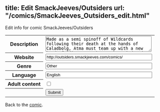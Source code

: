 title: Edit SmackJeeves/Outsiders
url: "/comics/SmackJeeves_Outsiders_edit.html"
---
Edit info for comic SmackJeeves/Outsiders

<form name="comic" action="http://gaepostmail.appspot.com/comic/" method="post">
<table class="comicinfo">
<tr>
<th>Description</th><td><textarea name="description" cols="40" rows="3">Made as a semi spinoff of Wildcards following their death at the hands of Caladbolg, Atma must team up with a new band of idiots to take on the weird and stupid things plaguing his world. It sucks to be a hero, but somebody's gotta do it. Hiatus is over. Back to work.</textarea></td>
</tr>
<tr>
<th>Website</th><td><input type="text" name="url" value="http://outsiders.smackjeeves.com/comics/" size="40"/></td>
</tr>
<tr>
<th>Genre</th><td><input type="text" name="genre" value="Other" size="40"/></td>
</tr>
<tr>
<th>Language</th><td><input type="text" name="language" value="English" size="40"/></td>
</tr>
<tr>
<th>Adult content</th><td><input type="checkbox" name="adult" value="adult" /></td>
</tr>
<tr>
<th></th><td>
<input type="hidden" name="comic" value="SmackJeeves_Outsiders" />
<input type="submit" name="submit" value="Submit" />
</td>
</tr>
</table>
</form>

Back to the [comic](SmackJeeves_Outsiders.html).
